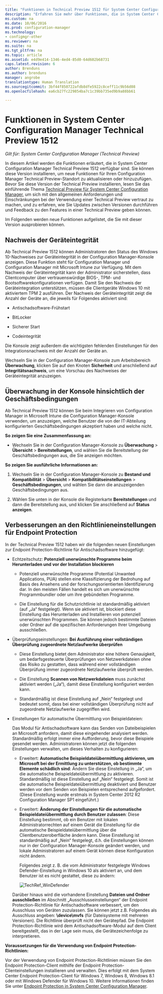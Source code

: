 ```yaml
---
title: "Funktionen in Technical Preview 1512 für System Center Configuration Manager | Microsoft-Dokumentation"
description: "Erfahren Sie mehr über Funktionen, die in System Center Configuration Manager Technical Preview 1512 zur Verfügung stehen."
ms.custom: na
ms.date: 10/06/2016
ms.prod: configuration-manager
ms.technology:
- configmgr-other
ms.reviewer: na
ms.suite: na
ms.tgt_pltfrm: na
ms.topic: article
ms.assetid: e4d9e414-1346-4ed4-85d0-64d602b68731
caps.latest.revision: 6
author: Brenduns
ms.author: brenduns
manager: angrobe
translationtype: Human Translation
ms.sourcegitcommit: 3bf44f850722afdb8dfe5922c8ceff11c9b56d08
ms.openlocfilehash: ea6cb27fc229854ba7c1c39bb735ed9b9a88bb61

---
```

# <a name="capabilities-in-technical-preview-1512-for-system-center-configuration-manager"></a>Funktionen in System Center Configuration Manager Technical Preview 1512

*Gilt für: System Center Configuration Manager (Technical Preview)*

In diesem Artikel werden die Funktionen erläutert, die in System Center Configuration Manager Technical Preview 1512 verfügbar sind. Sie können diese Version installieren, um neue Funktionen für Ihren Configuration Manager Technical Preview-Standort zu aktualisieren oder hinzuzufügen. Bevor Sie diese Version der Technical Preview installieren, lesen Sie das einführende Thema [Technical Preview für System Center Configuration Manager](technical-preview.md), um sich mit den allgemeinen Anforderungen und Einschränkungen bei der Verwendung einer Technical Preview vertraut zu machen, und zu erfahren, wie Sie Updates zwischen Versionen durchführen und Feedback zu den Features in einer Technical Preview geben können.  

 Im Folgenden werden neue Funktionen aufgelistet, die Sie mit dieser Version ausprobieren können.  

##  <a name="a-namebkmkdevicehealtha-device-health-attestation"></a><a name="bkmk_devicehealth"></a> Nachweis der Geräteintegrität  
 Ab Technical Preview 1512 können Administratoren den Status des Windows 10-Nachweises zur Geräteintegrität in der Configuration Manager-Konsole anzeigen.  Diese Funktion steht für Configuration Manager und Configuration Manager mit Microsoft Intune zur Verfügung. Mit dem Nachweis der Geräteintegrität kann der Administrator sicherstellen, dass Clientcomputer über vertrauenswürdige BIOS-, TPM- und Bootsoftwarekonfigurationen verfügen. Damit Sie den Nachweis der Geräteintegration unterstützen, müssen die Clientgeräte Windows 10 mit aktiviertem TPM 2 ausführen. Der Nachweis der Geräteintegrität zeigt die Anzahl der Geräte an, die jeweils für Folgendes aktiviert sind:  

-   Antischadsoftware-Frühstart  

-   BitLocker  

-   Sicherer Start  

-   Codeintegrität  

Die Konsole zeigt außerdem die wichtigsten fehlenden Einstellungen für den Integrationsnachweis mit der Anzahl der Geräte an.  

Wechseln Sie in der Configuration Manager-Konsole zum Arbeitsbereich **Überwachung**, klicken Sie auf den Knoten **Sicherheit** und anschließend auf **Integritätsnachweis**, um eine Vorschau des Nachweises der Geräteintegrität anzuzeigen.  

##  <a name="a-namebkmkviewtermsa-in-console-monitoring-for-terms-and-conditions"></a><a name="bkmk_viewterms"></a> Überwachung in der Konsole hinsichtlich der Geschäftsbedingungen  
Ab Technical Preview 1512 können Sie beim Integrieren von Configuration Manager in Microsoft Intune die Configuration Manager-Konsole verwenden, um anzuzeigen, welche Benutzer die von der IT-Abteilung konfigurierten Geschäftsbedingungen akzeptiert haben und welche nicht.  

**So zeigen Sie eine Zusammenfassung an:**  

-   Wechseln Sie in der Configuration Manager-Konsole zu **Überwachung** > **Übersicht** > **Bereitstellungen**, und wählen Sie die Bereitstellung der Geschäftsbedingungen aus, die Sie anzeigen möchten.  

**So zeigen Sie ausführliche Informationen an:**  

1.  Wechseln Sie in der Configuration Manager-Konsole zu **Bestand und Kompatibilität** > **Übersicht** > **Kompatibilitätseinstellungen** > **Geschäftsbedingungen**, und wählen Sie dann die anzuzeigenden Geschäftsbedingungen aus.  

2.  Wählen Sie unten in der Konsole die Registerkarte **Bereitstellungen** und dann die Bereitstellung aus, und klicken Sie anschließend auf **Status anzeigen**.  

##  <a name="a-namebkmkeppolicya-improvements-to-endpoint-protection-policy-settings"></a><a name="bkmk_EPpolicy"></a> Verbesserungen an den Richtlinieneinstellungen für Endpoint Protection  
In der Technical Preview 1512 haben wir die folgenden neuen Einstellungen zur Endpoint Protection-Richtlinie für Antischadsoftware hinzugefügt:  

-   Echtzeitschutz: **Potenziell unerwünschte Programme beim Herunterladen und vor der Installation blockieren**  

    -   Potenziell unerwünschte Programme (Potential Unwanted Applications, PUA) stellen eine Klassifizierung der Bedrohung auf Basis des Ansehens und der forschungsorientierten Identifizierung dar. In den meisten Fällen handelt es sich um unerwünschte Programmbundler oder um ihre gebündelten Programme.  

    -   Die Einstellung für die Schutzrichtlinie ist standardmäßig aktiviert (auf „Ja“ festgelegt). Wenn sie aktiviert ist, blockiert diese Einstellung das Herunterladen und Installieren von potenziell unerwünschten Programmen. Sie können jedoch bestimmte Dateien oder Ordner auf die spezifischen Anforderungen Ihrer Umgebung ausschließen.  

-   Überprüfungseinstellungen: **Bei Ausführung einer vollständigen Überprüfung zugeordnete Netzlaufwerke überprüfen**  

    -   Diese Einstellung bietet dem Administrator eine höhere Genauigkeit, um bedarfsgesteuerte Überprüfungen von Netzwerkdateien ohne das Risiko zu gestatten, dass während einer vollständigen Überprüfung immer zugeordnete Netzlaufwerke überprüft werden.  

    -   Die Einstellung **Scannen von Netzwerkdateien** muss zunächst aktiviert werden („Ja“), damit diese Einstellung konfiguriert werden kann.  

    -   Standardmäßig ist diese Einstellung auf „Nein“ festgelegt und bedeutet somit, dass bei einer vollständigen Überprüfung nicht auf zugeordnete Netzlaufwerke zugegriffen wird.  

-   Einstellungen für automatische Übermittlung von Beispieldateien:  

     Das Modul für Antischadsoftware kann das Senden von Dateibeispielen an Microsoft anfordern, damit diese eingehender analysiert werden. Standardmäßig erfolgt immer eine Aufforderung, bevor diese Beispiele gesendet werden. Administratoren können jetzt die folgenden Einstellungen verwalten, um dieses Verhalten zu konfigurieren:  

    -   Erweitert: **Automatische Beispieldateiübermittlung aktivieren, um Microsoft bei der Ermittlung zu unterstützen, ob bestimmte Elemente schädlich sind**: Ändern Sie diese Einstellung in „Ja“, um die automatische Beispieldateiübermittlung zu aktivieren. Standardmäßig ist diese Einstellung auf „Nein“ festgelegt. Somit ist die automatische Beispieldateiübermittlung deaktiviert und Benutzer werden vor dem Senden von Beispielen entsprechend aufgefordert.   (Diese Einstellung wurde erstmals in System Center 2012 R2 Configuration Manager SP1 eingeführt.)  

    -   Erweitert: **Änderung der Einstellungen für die automatische Beispieldateiübermittlung durch Benutzer zulassen**: Diese Einstellung bestimmt, ob ein Benutzer mit lokalen Administratorrechten auf einem Gerät die Einstellung für die automatische Beispieldateiübermittlung über die Clientbenutzeroberfläche ändern kann. Diese Einstellung ist standardmäßig auf „Nein“ festgelegt, d.h. die Einstellungen können nur in der Configuration Manager-Konsole geändert werden, und lokale Administratoren auf einem Gerät können diese Konfiguration nicht ändern.  

         Folgendes zeigt z. B. die vom Administrator festgelegte Windows Defender-Einstellung in Windows 10 als aktiviert an, und dem Benutzer ist es nicht gestattet, diese zu ändern:  

         ![TechRef&#95;WinDefender](../../core/get-started/media/TechRef_WinDefender.png "TechRef_WinDefender")  

    Darüber hinaus wird die vorhandene Einstellung **Dateien und Ordner ausschließen** im Abschnitt „Ausschlusseinstellungen“ der Endpoint Protection-Richtlinie für Antischadsoftware verbessert, um den Ausschluss von Geräten zuzulassen. Sie können jetzt z.B. Folgendes als Ausschluss angeben: **\device\mvfs** (für Dateisysteme mit mehreren Versionen). Die Richtlinie überprüft nicht den Gerätepfad. Die Endpoint Protection-Richtlinie wird dem Antischadsoftware-Modul auf dem Client bereitgestellt, das in der Lage sein muss, die Gerätezeichenfolge zu interpretieren.  

**Voraussetzungen für die Verwendung von Endpoint Protection-Richtlinien:**  

Vor der Verwendung von Endpoint Protection-Richtlinien müssen Sie den Endpoint Protection-Client mithilfe der Endpoint Protection-Clienteinstellungen installieren und verwalten. Dies erfolgt mit dem System Center Endpoint Protection-Client für Windows 7, Windows 8, Windows 8.1 oder mit Windows Defender für Windows 10. Weitere Informationen finden Sie unter [Endpoint Protection in System Center Configuration Manager](../../protect/deploy-use/endpoint-protection.md).  



<!--HONumber=Dec16_HO3-->


